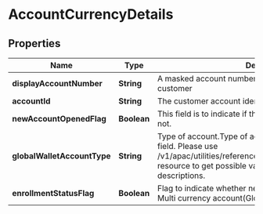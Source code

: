 # AccountCurrencyDetails

## Properties
Name | Type | Description | Notes
------------ | ------------- | ------------- | -------------
**displayAccountNumber** | **String** | A masked account number that can be displayed to the customer |  [optional]
**accountId** | **String** | The customer account identifier in encrypted format |  [optional]
**newAccountOpenedFlag** | **Boolean** | This field is to indicate if the  account is newly opened or not. | 
**globalWalletAccountType** | **String** | Type of account.Type of account.This is a reference data field. Please use /v1/apac/utilities/referenceData/{globalWalletAccountType} resource to get possible values of this field with descriptions. |  [optional]
**enrollmentStatusFlag** | **Boolean** | Flag to indicate whether new FCY account is enrolled to Multi currency account(Global Wallet). |  [optional]
